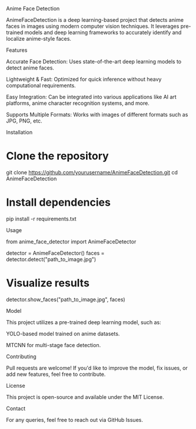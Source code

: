 Anime Face Detection

AnimeFaceDetection is a deep learning-based project that detects anime faces in images using modern computer vision techniques. It leverages pre-trained models and deep learning frameworks to accurately identify and localize anime-style faces.

Features

Accurate Face Detection: Uses state-of-the-art deep learning models to detect anime faces.

Lightweight & Fast: Optimized for quick inference without heavy computational requirements.

Easy Integration: Can be integrated into various applications like AI art platforms, anime character recognition systems, and more.

Supports Multiple Formats: Works with images of different formats such as JPG, PNG, etc.

Installation

# Clone the repository
git clone https://github.com/yourusername/AnimeFaceDetection.git
cd AnimeFaceDetection

# Install dependencies
pip install -r requirements.txt

Usage

from anime_face_detector import AnimeFaceDetector

detector = AnimeFaceDetector()
faces = detector.detect("path_to_image.jpg")

# Visualize results
detector.show_faces("path_to_image.jpg", faces)

Model

This project utilizes a pre-trained deep learning model, such as:

YOLO-based model trained on anime datasets.

MTCNN for multi-stage face detection.

Contributing

Pull requests are welcome! If you'd like to improve the model, fix issues, or add new features, feel free to contribute.

License

This project is open-source and available under the MIT License.

Contact

For any queries, feel free to reach out via GitHub Issues.
